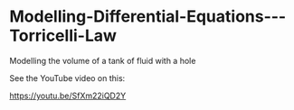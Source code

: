 # Modelling-Differential-Equations---Torricelli-Law
Modelling the volume of a tank of fluid with a hole

See the YouTube video on this:

https://youtu.be/SfXm22iQD2Y
